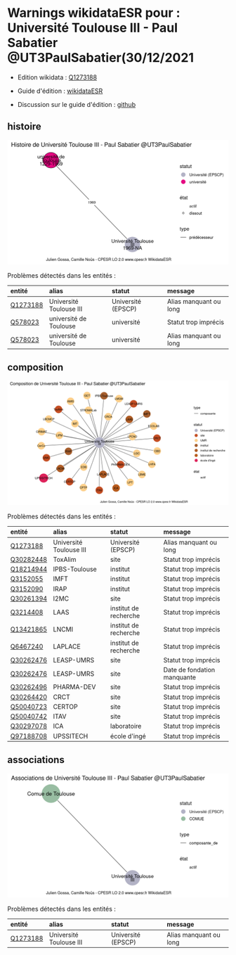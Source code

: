 Warnings wikidataESR pour : Université Toulouse III - Paul Sabatier @UT3PaulSabatier(30/12/2021
================

- Edition wikidata : [Q1273188](https://www.wikidata.org/wiki/Q1273188)
- Guide d'édition : [wikidataESR](https://github.com/cpesr/wikidataESR/)

- Discussion sur le guide d'édition : [github](https://github.com/cpesr/wikidataESR/issues)



## histoire 

![Graphique non généré](Q1273188-histoire.png) 

Problèmes détectés dans les entités :

|entité                                             |alias                   |statut             |message                |
|:--------------------------------------------------|:-----------------------|:------------------|:----------------------|
|[Q1273188](https://www.wikidata.org/wiki/Q1273188) |Université Toulouse III |Université (EPSCP) |Alias manquant ou long |
|[Q578023](https://www.wikidata.org/wiki/Q578023)   |université de Toulouse  |université         |Statut trop imprécis   |
|[Q578023](https://www.wikidata.org/wiki/Q578023)   |université de Toulouse  |université         |Alias manquant ou long |

 



## composition 

![Graphique non généré](Q1273188-composition.png) 

Problèmes détectés dans les entités :

|entité                                               |alias                   |statut                |message                     |
|:----------------------------------------------------|:-----------------------|:---------------------|:---------------------------|
|[Q1273188](https://www.wikidata.org/wiki/Q1273188)   |Université Toulouse III |Université (EPSCP)    |Alias manquant ou long      |
|[Q30282448](https://www.wikidata.org/wiki/Q30282448) |ToxAlim                 |site                  |Statut trop imprécis        |
|[Q18214944](https://www.wikidata.org/wiki/Q18214944) |IPBS-Toulouse           |institut              |Statut trop imprécis        |
|[Q3152055](https://www.wikidata.org/wiki/Q3152055)   |IMFT                    |institut              |Statut trop imprécis        |
|[Q3152090](https://www.wikidata.org/wiki/Q3152090)   |IRAP                    |institut              |Statut trop imprécis        |
|[Q30261394](https://www.wikidata.org/wiki/Q30261394) |I2MC                    |site                  |Statut trop imprécis        |
|[Q3214408](https://www.wikidata.org/wiki/Q3214408)   |LAAS                    |institut de recherche |Statut trop imprécis        |
|[Q13421865](https://www.wikidata.org/wiki/Q13421865) |LNCMI                   |institut de recherche |Statut trop imprécis        |
|[Q6467240](https://www.wikidata.org/wiki/Q6467240)   |LAPLACE                 |institut de recherche |Statut trop imprécis        |
|[Q30262476](https://www.wikidata.org/wiki/Q30262476) |LEASP-UMRS              |site                  |Statut trop imprécis        |
|[Q30262476](https://www.wikidata.org/wiki/Q30262476) |LEASP-UMRS              |site                  |Date de fondation manquante |
|[Q30262496](https://www.wikidata.org/wiki/Q30262496) |PHARMA-DEV              |site                  |Statut trop imprécis        |
|[Q30264420](https://www.wikidata.org/wiki/Q30264420) |CRCT                    |site                  |Statut trop imprécis        |
|[Q50040723](https://www.wikidata.org/wiki/Q50040723) |CERTOP                  |site                  |Statut trop imprécis        |
|[Q50040742](https://www.wikidata.org/wiki/Q50040742) |ITAV                    |site                  |Statut trop imprécis        |
|[Q30297078](https://www.wikidata.org/wiki/Q30297078) |ICA                     |laboratoire           |Statut trop imprécis        |
|[Q97188708](https://www.wikidata.org/wiki/Q97188708) |UPSSITECH               |école d'ingé          |Statut trop imprécis        |

 



## associations 

![Graphique non généré](Q1273188-associations.png) 

Problèmes détectés dans les entités :

|entité                                             |alias                   |statut             |message                |
|:--------------------------------------------------|:-----------------------|:------------------|:----------------------|
|[Q1273188](https://www.wikidata.org/wiki/Q1273188) |Université Toulouse III |Université (EPSCP) |Alias manquant ou long |

 

